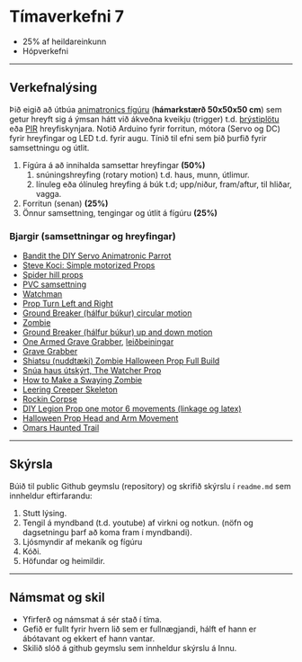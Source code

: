 # Tímaverkefni 7 

- 25% af heildareinkunn
- Hópverkefni 

---

## Verkefnalýsing 

Þið eigið að útbúa [animatronics fígúru](https://www.youtube.com/watch?v=-m4Ehvjqfwo) (**hámarkstærð 50x50x50 cm**) sem getur hreyft sig á ýmsan hátt við ákveðna kveikju (trigger) t.d. [þrýstiplötu](https://www.instructables.com/Use-a-DIY-Pressure-Plate-Switch-to-Automate-Your-H/) eða [PIR](https://lastminuteengineers.com/pir-sensor-arduino-tutorial/) hreyfiskynjara. Notið Arduino fyrir forritun, mótora (Servo og DC) fyrir hreyfingar og LED t.d. fyrir augu. Tínið til efni sem þið þurfið fyrir samsettningu og útlit.

1. Fígúra á að innihalda samsettar hreyfingar **(50%)**
   1. snúningshreyfing (rotary motion) t.d. haus, munn, útlimur.
   1. línuleg eða ólínuleg hreyfing á búk t.d;  upp/niður, fram/aftur, til hliðar, vagga. 
1. Forritun (senan) **(25%)**
1. Önnur samsettning, tengingar og útlit á fígúru **(25%)**


### Bjargir (samsettningar og hreyfingar)
- [Bandit the DIY Servo Animatronic Parrot](https://www.servomagazine.com/magazine/article/june2015_Koci)
- [Steve Koci: Simple motorized Props](https://www.youtube.com/watch?v=mDxZNeLr8nI&t=2s&ab_channel=Halstaff%27sAnimatronicWorkshop) 
- [Spider hill props](https://www.spiderhillpropworks.com/ANIMATED-PROP-KITS_c_22.html)
- [PVC samsettning](https://www.youtube.com/watch?v=l5vuAzrqrPg&t=95s)
- [Watchman](https://www.youtube.com/watch?v=2CHneeOAm94&ab_channel=FrightProps)
- [Prop Turn Left and Right](https://www.youtube.com/watch?v=wxkXeRpMUpY&ab_channel=FrightProps)
- [Ground Breaker (hálfur búkur) circular motion](https://www.youtube.com/watch?v=YJYXlgN1PaU)
- [Zombie](https://www.youtube.com/watch?v=OwRc0gdTGVI&ab_channel=FrightProps)
- [Ground Breaker (hálfur búkur) up and down motion](https://www.youtube.com/watch?v=PRvn4GtvLHY&list=RDCMUCJ-O3QztUZ7JTBCsfTUb7vg&start_radio=1&rv=PRvn4GtvLHY&t=4&t=1&t=1&ab_channel=FrightProps) 
- [One Armed Grave Grabber](https://www.youtube.com/watch?v=Ill7k_zleuQ), [leiðbeiningar](http://www.fulcrumsites.com/haunt/html/the_one-armed_grave_grabber.html) 
- [Grave Grabber](http://www.fulcrumsites.com/haunt/html/the_grave_grabber.html)
- [Shiatsu (nuddtæki) Zombie Halloween Prop Full Build](https://www.youtube.com/watch?v=U79K-0LTPQw&ab_channel=Montclair%27sLair)
- [Snúa haus útskýrt, The Watcher Prop](https://www.youtube.com/watch?v=M9avbEOjebE&ab_channel=deoblo85)
- [How to Make a Swaying Zombie](https://www.youtube.com/watch?v=pk85vAiTC9U)
- [Leering Creeper Skeleton](https://www.youtube.com/watch?v=Kyi7D8PKBPQ&ab_channel=deoblo85)
- [Rockin Corpse](https://www.youtube.com/watch?v=x_cv7uOKOZo&ab_channel=deoblo85)
- [DIY Legion Prop one motor 6 movements (linkage og latex)](https://www.youtube.com/watch?v=Bv3bVVeowyg)
- [Halloween Prop Head and Arm Movement](https://www.youtube.com/watch?v=YphVBg4dQjs&ab_channel=MattChampneys)
- [Omars Haunted Trail](http://omarshauntedtrail.com/Props/props.htm)

<!-- 
- [Cauldron creep](https://www.youtube.com/watch?v=4t6pAuB6jDY), [teikningar og mælingar](http://devilschariot.blogspot.com/)
- [How To Scissor Prop part 1](https://www.youtube.com/watch?v=z1G8xuvyhHk&ab_channel=deoblo85),  [scissor part 2](https://www.youtube.com/watch?v=dj2RxPFyLcM&ab_channel=deoblo85), [Zombie clown prop with scissor](https://www.youtube.com/watch?v=Cjkal0K9-PI&ab_channel=deoblo85)
-->

---

## Skýrsla 
Búið til public Github geymslu (repository) og skrifið skýrslu í `readme.md` sem innheldur eftirfarandu: 

1. Stutt lýsing.
1. Tengil á myndband (t.d. youtube) af virkni og notkun. (nöfn og dagsetningu þarf að koma fram í myndbandi).
1. Ljósmyndir af mekaník og fígúru
1. Kóði.
1. Höfundar og heimildir.

--- 

## Námsmat og skil
- Yfirferð og námsmat á sér stað í tíma.
- Gefið er fullt fyrir hvern lið sem er fullnægjandi, hálft ef hann er ábótavant og ekkert ef hann vantar.
- Skilið slóð á github geymslu sem innheldur skýrslu á Innu.


